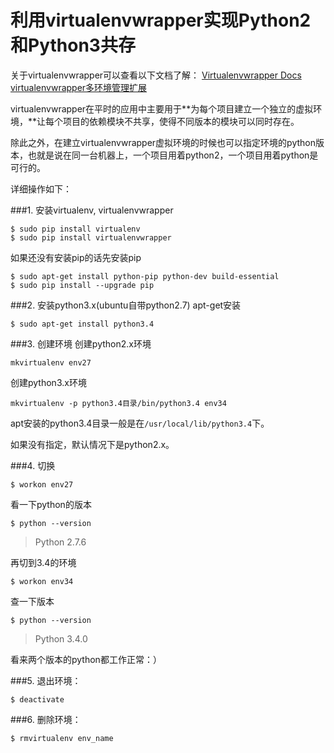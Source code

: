 ﻿# 利用virtualenvwrapper实现Python2和Python3共存

关于virtualenvwrapper可以查看以下文档了解：
[Virtualenvwrapper Docs](http://virtualenvwrapper.readthedocs.org/en/latest/)
[virtualenvwrapper多环境管理扩展](http://www.nowamagic.net/academy/detail/1330231)

virtualenvwrapper在平时的应用中主要用于**为每个项目建立一个独立的虚拟环境，**让每个项目的依赖模块不共享，使得不同版本的模块可以同时存在。

除此之外，在建立virtualenvwrapper虚拟环境的时候也可以指定环境的python版本，也就是说在同一台机器上，一个项目用着python2，一个项目用着python是可行的。

详细操作如下：

###1. 安装virtualenv, virtualenvwrapper
```
$ sudo pip install virtualenv
$ sudo pip install virtualenvwrapper
```
如果还没有安装pip的话先安装pip
```
$ sudo apt-get install python-pip python-dev build-essential 
$ sudo pip install --upgrade pip
```
###2. 安装python3.x(ubuntu自带python2.7)
apt-get安装
```
$ sudo apt-get install python3.4
```

###3. 创建环境
创建python2.x环境
```
mkvirtualenv env27
```
创建python3.x环境
```
mkvirtualenv -p python3.4目录/bin/python3.4 env34
```
apt安装的python3.4目录一般是在`/usr/local/lib/python3.4`下。

如果没有指定，默认情况下是python2.x。

###4. 切换
```
$ workon env27
```
看一下python的版本
```
$ python --version
```
> Python 2.7.6

再切到3.4的环境
```
$ workon env34
```
查一下版本
```
$ python --version
```
> Python 3.4.0

看来两个版本的python都工作正常：）

###5. 退出环境：
```
$ deactivate
```

###6. 删除环境： 
```
$ rmvirtualenv env_name
```



